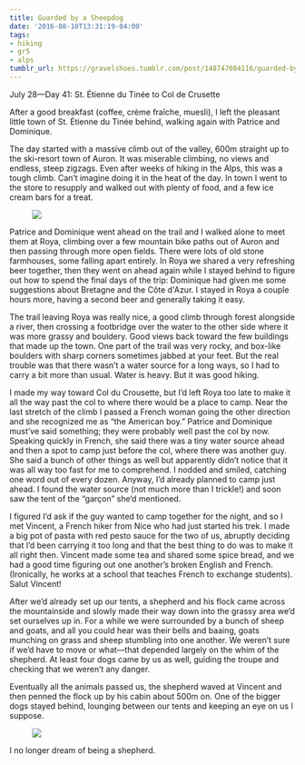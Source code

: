 ```yaml
---
title: Guarded by a Sheepdog
date: '2016-08-10T13:31:19-04:00'
tags:
- hiking
- gr5
- alps
tumblr_url: https://gravelshoes.tumblr.com/post/148747084116/guarded-by-a-sheepdog
---
```

July 28—Day 41: St. Étienne du Tinée to Col de Crusette

After a good breakfast (coffee, crème fraîche, muesli), I left the pleasant little town of St. Étienne du Tinée behind, walking again with Patrice and Dominique.

The day started with a massive climb out of the valley, 600m straight up to the ski-resort town of Auron. It was miserable climbing, no views and endless, steep zigzags. Even after weeks of hiking in the Alps, this was a tough climb. Can’t imagine doing it in the heat of the day. In town I went to the store to resupply and walked out with plenty of food, and a few ice cream bars for a treat.

<figure class="tmblr-full" data-orig-height="2448" data-orig-width="3264"><img src="https://66.media.tumblr.com/96a6fb0ac7df108f0232e0538ff2ee8a/tumblr_inline_oboolkIPwk1uncvcw_540.jpg" data-orig-height="2448" data-orig-width="3264"></figure>

Patrice and Dominique went ahead on the trail and I walked alone to meet them at Roya, climbing over a few mountain bike paths out of Auron and then passing through more open fields. There were lots of old stone farmhouses, some falling apart entirely. In Roya we shared a very refreshing beer together, then they went on ahead again while I stayed behind to figure out how to spend the final days of the trip: Dominique had given me some suggestions about Bretagne and the Côte d'Azur. I stayed in Roya a couple hours more, having a second beer and generally taking it easy.

The trail leaving Roya was really nice, a good climb through forest alongside a river, then crossing a footbridge over the water to the other side where it was more grassy and bouldery. Good views back toward the few buildings that made up the town. One part of the trail was very rocky, and box-like boulders with sharp corners sometimes jabbed at your feet. But the real trouble was that there wasn’t a water source for a long ways, so I had to carry a bit more than usual. Water is heavy. But it was good hiking.

I made my way toward Col du Crousette, but I’d left Roya too late to make it all the way past the col to where there would be a place to camp. Near the last stretch of the climb I passed a French woman going the other direction and she recognized me as “the American boy.” Patrice and Dominique must’ve said something; they were probably well past the col by now. Speaking quickly in French, she said there was a tiny water source ahead and then a spot to camp just before the col, where there was another guy. She said a bunch of other things as well but apparently didn’t notice that it was all way too fast for me to comprehend. I nodded and smiled, catching one word out of every dozen. Anyway, I’d already planned to camp just ahead. I found the water source (not much more than I trickle!) and soon saw the tent of the “garçon” she’d mentioned.

I figured I’d ask if the guy wanted to camp together for the night, and so I met Vincent, a French hiker from Nice who had just started his trek. I made a big pot of pasta with red pesto sauce for the two of us, abruptly deciding that I’d been carrying it too long and that the best thing to do was to make it all right then. Vincent made some tea and shared some spice bread, and we had a good time figuring out one another’s broken English and French. (Ironically, he works at a school that teaches French to exchange students). Salut Vincent!

After we’d already set up our tents, a shepherd and his flock came across the mountainside and slowly made their way down into the grassy area we’d set ourselves up in. For a while we were surrounded by a bunch of sheep and goats, and all you could hear was their bells and baaing, goats munching on grass and sheep stumbling into one another. We weren’t sure if we’d have to move or what—that depended largely on the whim of the shepherd. At least four dogs came by us as well, guiding the troupe and checking that we weren’t any danger.

Eventually all the animals passed us, the shepherd waved at Vincent and then penned the flock up by his cabin about 500m on. One of the bigger dogs stayed behind, lounging between our tents and keeping an eye on us I suppose.

<figure class="tmblr-full" data-orig-height="2448" data-orig-width="3264"><img src="https://66.media.tumblr.com/4bea2428d94ab4f8db65d52b2acaec3e/tumblr_inline_obookgLRYl1uncvcw_540.jpg" data-orig-height="2448" data-orig-width="3264"></figure>

I no longer dream of being a shepherd.

